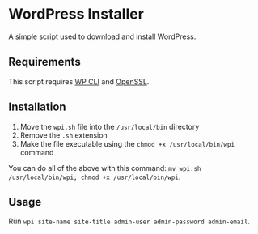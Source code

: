 # WordPress Installer

A simple script used to download and install WordPress.

## Requirements

This script requires [WP CLI](https://wp-cli.org/) and [OpenSSL](https://www.openssl.org/source/).

## Installation

1. Move the `wpi.sh` file into the `/usr/local/bin` directory
2. Remove the `.sh` extension
3. Make the file executable using the `chmod +x /usr/local/bin/wpi` command

You can do all of the above with this command: `mv wpi.sh /usr/local/bin/wpi; chmod +x /usr/local/bin/wpi`.

## Usage

Run `wpi site-name site-title admin-user admin-password admin-email`.
